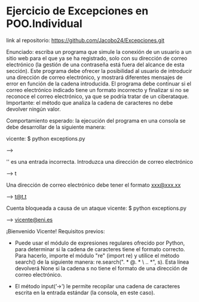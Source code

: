 # Ejercicio de Excepciones en POO.Individual

link al repositorio: https://github.com/Jacobo24/Excepciones.git

Enunciado: escriba un programa que simule la conexión de un usuario a un sitio web para el que ya se ha registrado, solo con su dirección de correo electrónico (la gestión de una contraseña está fuera del alcance de esta sección). Este programa debe ofrecer la posibilidad al usuario de introducir una dirección de correo electrónico, y mostrará diferentes mensajes de error en función de la cadena introducida. El programa debe continuar si el correo electrónico indicado tiene un formato incorrecto y finalizar si no se reconoce el correo electrónico, ya que se podría tratar de un ciberataque. Importante: el método que analiza la cadena de caracteres no debe devolver ningún valor.

Comportamiento esperado: la ejecución del programa en una consola se debe desarrollar de la siguiente manera:

vicente: $ python exceptions.py 

--> 

'' es una entrada incorrecta. Introduzca una dirección de correo 
electrónico 

--> t 

Una dirección de correo electrónico debe tener el formato xxx@xxx.xx 

--> t@t.t 

Cuenta bloqueada a causa de un ataque 
vicente: $ python exceptions.py 

--> vicente@eni.es 

¡Bienvenido Vicente! 
Requisitos previos:

- Puede usar el módulo de expresiones regulares ofrecido por Python, para determinar si la cadena de caracteres tiene el formato correcto. Para hacerlo, importe el módulo "re" (import re) y utilice el método search() de la siguiente manera: re.search(". * @. * \ .. *", s). Esta línea devolverá None si la cadena s no tiene el formato de una dirección de correo electrónico.

- El método input(’->’) le permite recopilar una cadena de caracteres escrita en la entrada estándar (la consola, en este caso).

